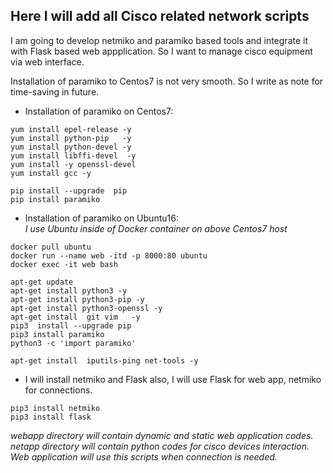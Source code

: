 ## Here I will add all Cisco related network scripts

I am going to develop netmiko and paramiko based tools and integrate it with Flask based web appplication. So I want to manage cisco equipment via web interface.

Installation of paramiko to Centos7 is not very smooth. So I write as note for time-saving in future.

* Installation of paramiko on Centos7:
```
yum install epel-release -y
yum install python-pip   -y
yum install python-devel -y
yum install libffi-devel  -y
yum install -y openssl-devel
yum install gcc -y

pip install --upgrade  pip
pip install paramiko
```

- Installation of paramiko on Ubuntu16: </br>
*I use Ubuntu inside of Docker container on above Centos7 host*

```
docker pull ubuntu
docker run --name web -itd -p 8000:80 ubuntu
docker exec -it web bash

apt-get update
apt-get install python3 -y
apt-get install python3-pip -y
apt-get install python3-openssl -y
apt-get install  git vim   -y
pip3  install --upgrade pip
pip3 install paramiko
python3 -c 'import paramiko'

apt-get install  iputils-ping net-tools -y
```
- I will install netmiko and Flask also, I will use Flask for web app, netmiko for connections.
```
pip3 install netmiko
pip3 install flask
```

*webapp directory will contain dynamic and static web application codes.</br>
netapp directory will contain python codes for cisco devices interaction.</br> Web application will use this scripts 
when connection is needed.*


